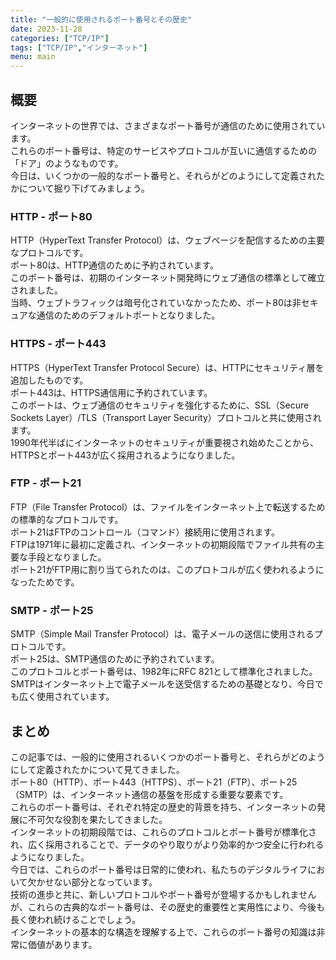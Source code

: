 ```yaml
---
title: "一般的に使用されるポート番号とその歴史"
date: 2023-11-28
categories: ["TCP/IP"]
tags: ["TCP/IP","インターネット"]
menu: main
---
```


## 概要

インターネットの世界では、さまざまなポート番号が通信のために使用されています。  
これらのポート番号は、特定のサービスやプロトコルが互いに通信するための「ドア」のようなものです。  
今日は、いくつかの一般的なポート番号と、それらがどのようにして定義されたかについて掘り下げてみましょう。  

### HTTP - ポート80

HTTP（HyperText Transfer Protocol）は、ウェブページを配信するための主要なプロトコルです。  
ポート80は、HTTP通信のために予約されています。  
このポート番号は、初期のインターネット開発時にウェブ通信の標準として確立されました。  
当時、ウェブトラフィックは暗号化されていなかったため、ポート80は非セキュアな通信のためのデフォルトポートとなりました。  

### HTTPS - ポート443

HTTPS（HyperText Transfer Protocol Secure）は、HTTPにセキュリティ層を追加したものです。  
ポート443は、HTTPS通信用に予約されています。  
このポートは、ウェブ通信のセキュリティを強化するために、SSL（Secure Sockets Layer）/TLS（Transport Layer Security）プロトコルと共に使用されます。  
1990年代半ばにインターネットのセキュリティが重要視され始めたことから、HTTPSとポート443が広く採用されるようになりました。  

### FTP - ポート21

FTP（File Transfer Protocol）は、ファイルをインターネット上で転送するための標準的なプロトコルです。  
ポート21はFTPのコントロール（コマンド）接続用に使用されます。  
FTPは1971年に最初に定義され、インターネットの初期段階でファイル共有の主要な手段となりました。  
ポート21がFTP用に割り当てられたのは、このプロトコルが広く使われるようになったためです。  

### SMTP - ポート25

SMTP（Simple Mail Transfer Protocol）は、電子メールの送信に使用されるプロトコルです。  
ポート25は、SMTP通信のために予約されています。  
このプロトコルとポート番号は、1982年にRFC 821として標準化されました。  
SMTPはインターネット上で電子メールを送受信するための基礎となり、今日でも広く使用されています。


## まとめ

この記事では、一般的に使用されるいくつかのポート番号と、それらがどのようにして定義されたかについて見てきました。  
ポート80（HTTP）、ポート443（HTTPS）、ポート21（FTP）、ポート25（SMTP）は、インターネット通信の基盤を形成する重要な要素です。  
これらのポート番号は、それぞれ特定の歴史的背景を持ち、インターネットの発展に不可欠な役割を果たしてきました。  
インターネットの初期段階では、これらのプロトコルとポート番号が標準化され、広く採用されることで、データのやり取りがより効率的かつ安全に行われるようになりました。  
今日では、これらのポート番号は日常的に使われ、私たちのデジタルライフにおいて欠かせない部分となっています。  
技術の進歩と共に、新しいプロトコルやポート番号が登場するかもしれませんが、これらの古典的なポート番号は、その歴史的重要性と実用性により、今後も長く使われ続けることでしょう。  
インターネットの基本的な構造を理解する上で、これらのポート番号の知識は非常に価値があります。  
